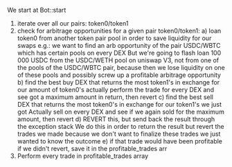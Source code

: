 We start at Bot::start

1) iterate over all our pairs: token0/token1
3) check for arbitrage opportunities
     for a given pair token0/token1:
     a) loan token0 from another token pair pool in order to save liquidity for our swaps
         e.g.: we want to find an arb opportunity of the pair USDC/WBTC which has certain pools on every DEX
               But we're going to flash loan 100 000 USDC from the USDC/WETH pool on uniswap V3, not from one of the pools
               of the USDC/WBTC pair, because then we lose liquidity on one of these pools and possibly screw up a profitable arbitrage opportunity
     b) find the best buy DEX that returns the most token1's in exchange for our amount of token0's
         actually perform the trade for every DEX and see got a maximum amount in return, then revert
     c) find the best sell DEX that returns the most token0's in exchange for our token1's we just got
         Actually sell on every DEX and see if we again sold for the maximum amount, then revert
     d) REVERT this, but send back the result through the exception stack
         We do this in order to return the result but revert the trades we made because we don't want to finalize these trades
         we just wanted to know the outcome
     e) if that trade would have been profitable if we didn't revert, save it in the profitable_trades arr
4) Perform every trade in profitable_trades array